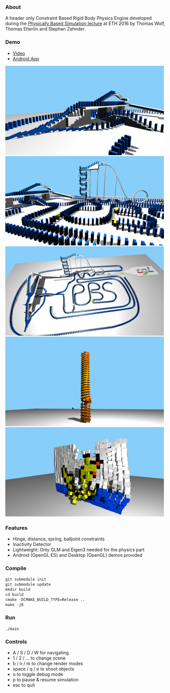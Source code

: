 ### About
A header only Constraint Based Rigid Body Physics Engine developed during the [Physically Based Simulation lecture](https://graphics.ethz.ch/teaching/simulation16/home.php) at ETH 2016 by 
Thomas Wolf, Thomas Etterlin and Stephan Zehnder.

### Demo
* [Video](https://youtu.be/_YkQuraMObo)
* [Android App](https://play.google.com/store/apps/details?id=com.lugalabs.phyiscsim)

<img src="images/image1.png" alt="drawing" width="500px"/>
<img src="images/image2.png" alt="drawing" width="500px"/>
<img src="images/image3.png" alt="drawing" width="500px"/>
<img src="images/image4.png" alt="drawing" width="500px"/>
<img src="images/image5.png" alt="drawing" width="500px"/>


### Features
* Hinge, distance, spring, balljoint constraints
* Inactivity Detector
* Lightweight: Only GLM and Eigen3 needed for the physics part
* Android (OpenGL ES) and Desktop (OpenGL) demos provided

### Compile
```
git submodule init
git submodule update
mkdir build
cd build
cmake -DCMAKE_BUILD_TYPE=Release ..
make -j8
```

### Run
```
./main
```

### Controls
* A / S / D / W for navigating
* 1 / 2 / ... to change scene
* b / n / m to change render modes
* space / q / e to shoot objects
* o to toggle debug mode
* p to pause & resume simulation
* esc to quit



